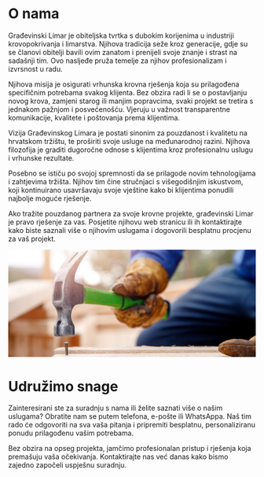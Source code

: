 # O nama

Građevinski Limar je obiteljska tvrtka s dubokim korijenima u industriji krovopokrivanja i limarstva.
Njihova tradicija seže kroz generacije, gdje su se članovi obitelji bavili ovim zanatom i prenijeli 
svoje znanje i strast na sadašnji tim. Ovo nasljeđe pruža temelje za njihov profesionalizam i izvrsnost 
u radu.

Njihova misija je osigurati vrhunska krovna rješenja koja su prilagođena specifičnim potrebama svakog 
klijenta. Bez obzira radi li se o postavljanju novog krova, zamjeni starog ili manjim popravcima, svaki 
projekt se tretira s jednakom pažnjom i posvećenošću. Vjeruju u važnost transparentne komunikacije, 
kvalitete i poštovanja prema klijentima.

Vizija Građevinskog Limara je postati sinonim za pouzdanost i kvalitetu na hrvatskom tržištu, te 
proširiti svoje usluge na međunarodnoj razini. Njihova filozofija je graditi dugoročne odnose s 
klijentima kroz profesionalnu uslugu i vrhunske rezultate.

Posebno se ističu po svojoj spremnosti da se prilagode novim tehnologijama i zahtjevima tržišta. 
Njihov tim čine stručnjaci s višegodišnjim iskustvom, koji kontinuirano usavršavaju svoje vještine 
kako bi klijentima ponudili najbolje moguće rješenje.

Ako tražite pouzdanog partnera za svoje krovne projekte, građevinski Limar je pravo rješenje za vas. 
Posjetite njihovu web stranicu ili ih kontaktirajte kako biste saznali više o njihovim uslugama i 
dogovorili besplatnu procjenu za vaš projekt.

![ONama.jpg](public/ONama.jpg)

# Udružimo snage

Zainteresirani ste za suradnju s nama ili želite saznati više o našim uslugama? Obratite nam se putem telefona, e-pošte 
ili WhatsAppa. Naš tim rado će odgovoriti na sva vaša pitanja i pripremiti besplatnu, personaliziranu ponudu 
prilagođenu vašim potrebama.

Bez obzira na opseg projekta, jamčimo profesionalan pristup i rješenja koja premašuju vaša očekivanja. 
Kontaktirajte nas već danas kako bismo zajedno započeli uspješnu suradnju.